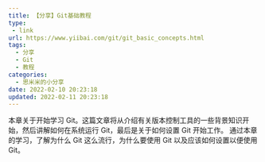 ```yaml
---
title: 【分享】Git基础教程
type:
 - link
url: https://www.yiibai.com/git/git_basic_concepts.html
tags:
  - 分享
  - Git
  - 教程
categories:
  - 思米米的小分享
date: 2022-02-10 20:23:18
updated: 2022-02-11 20:23:18
---
```


本章关于开始学习 Git。这篇文章将从介绍有关版本控制工具的一些背景知识开始，然后讲解如何在系统运行 Git，最后是关于如何设置 Git 开始工作。 通过本章的学习，了解为什么 Git 这么流行，为什么要使用 Git 以及应该如何设置以便使用 Git。

<!-- more -->